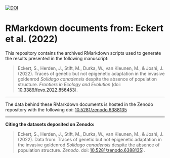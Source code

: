 [![DOI](https://zenodo.org/badge/470240336.svg)](https://zenodo.org/badge/latestdoi/470240336)

# RMarkdown documents from: Eckert et al. (2022)

This repository contains the archived RMarkdown scripts used to generate the results presented in the following manuscript:
>Eckert, S., Herden, J., Stift, M., Durka, W., van Kleunen, M., \& Joshi, J. (2022). Traces of genetic but not epigenetic adaptation in the invasive goldenrod _Solidago canadensis_ despite the absence of population structure. _Frontiers in Ecology and Evolution_ (doi: [10.3389/fevo.2022.856453](https://www.doi.org/10.3389/fevo.2022.856453)).

---

The data behind these RMarkdown documents is hosted in the Zenodo repository with the following doi: [10.5281/zenodo.6388135](https://www.doi.org/10.5281/zenodo.6388135)

---

**Citing the datasets deposited on Zenodo:**
>Eckert, S., Herden, J., Stift, M., Durka, W., van Kleunen, M., \& Joshi, J. (2022). Data from: Traces of genetic but not epigenetic adaptation in the invasive goldenrod _Solidago canadensis_ despite the absence of population structure. *Zenodo*. doi: [10.5281/zenodo.6388135](https://www.doi.org/10.5281/zenodo.6388135)).
